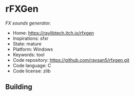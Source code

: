 # rFXGen

_FX sounds generator._

- Home: https://raylibtech.itch.io/rfxgen
- Inspirations: sfxr
- State: mature
- Platform: Windows
- Keywords: tool
- Code repository: https://github.com/raysan5/rfxgen.git
- Code language: C
- Code license: zlib

## Building
